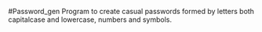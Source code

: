 #Password_gen
Program to create casual passwords formed by letters both capitalcase and lowercase, numbers and symbols.
